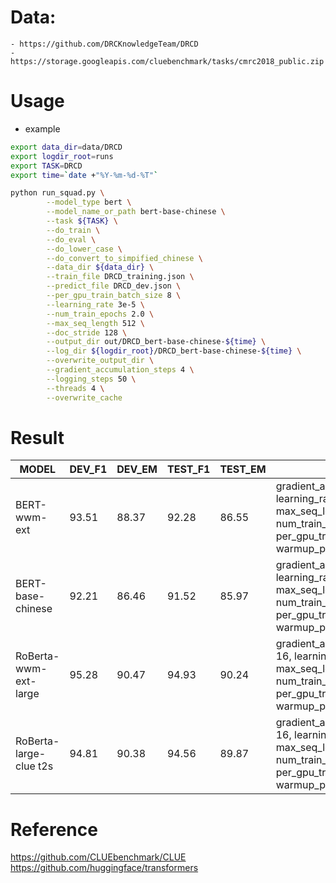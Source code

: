 # Data:
    - https://github.com/DRCKnowledgeTeam/DRCD
    - https://storage.googleapis.com/cluebenchmark/tasks/cmrc2018_public.zip
    
# Usage
* example

```bash
export data_dir=data/DRCD
export logdir_root=runs
export TASK=DRCD
export time=`date +"%Y-%m-%d-%T"`

python run_squad.py \
        --model_type bert \
        --model_name_or_path bert-base-chinese \
        --task ${TASK} \
        --do_train \
        --do_eval \
        --do_lower_case \
        --do_convert_to_simpified_chinese \
        --data_dir ${data_dir} \
        --train_file DRCD_training.json \
        --predict_file DRCD_dev.json \
        --per_gpu_train_batch_size 8 \
        --learning_rate 3e-5 \
        --num_train_epochs 2.0 \
        --max_seq_length 512 \
        --doc_stride 128 \
        --output_dir out/DRCD_bert-base-chinese-${time} \
        --log_dir ${logdir_root}/DRCD_bert-base-chinese-${time} \
        --overwrite_output_dir \
        --gradient_accumulation_steps 4 \
        --logging_steps 50 \
        --threads 4 \
        --overwrite_cache
```

# Result
|MODEL|DEV_F1|DEV_EM|TEST_F1|TEST_EM|params|
|---|---|---|---|---|---|
|BERT-wwm-ext|93.51|88.37|92.28|86.55|gradient_accumulation_steps=4, learning_rate=3e-05, max_seq_length=512, num_train_epochs=2.0, per_gpu_train_batch_size=8, warmup_proportion=0.1|
|BERT-base-chinese|92.21|86.46|91.52|85.97|gradient_accumulation_steps=4, learning_rate=3e-05, max_seq_length=512, num_train_epochs=2.0, per_gpu_train_batch_size=8, warmup_proportion=0.1|
|RoBerta-wwm-ext-large|95.28|90.47|94.93|90.24|gradient_accumulation_steps: 16, learning_rate: 3e-05, max_seq_length: 512, num_train_epochs: 2.0, per_gpu_train_batch_size: 2, warmup_proportion: 0.1|
|RoBerta-large-clue t2s|94.81|90.38|94.56|89.87|gradient_accumulation_steps: 16, learning_rate: 3e-05, max_seq_length: 512, num_train_epochs: 2.0, per_gpu_train_batch_size: 2, warmup_proportion: 0.1|


# Reference
https://github.com/CLUEbenchmark/CLUE  
https://github.com/huggingface/transformers
